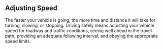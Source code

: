 ## Adjusting Speed
The faster your vehicle is going, the more time and distance it will take for turning, slowing, or stopping. Driving safely means adjusting your vehicle speed for roadway and traffic conditions, seeing well ahead in the travel path, providing an adequate following interval, and obeying the appropriate speed limits.